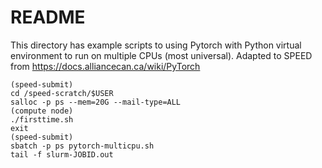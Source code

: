 <!-- TOC --><a name="README"></a>
# README

This directory has example scripts to using Pytorch with Python virtual environment to run on multiple CPUs (most universal).
Adapted to SPEED from https://docs.alliancecan.ca/wiki/PyTorch

```
(speed-submit)
cd /speed-scratch/$USER
salloc -p ps --mem=20G --mail-type=ALL
(compute node)
./firsttime.sh
exit
(speed-submit)
sbatch -p ps pytorch-multicpu.sh
tail -f slurm-JOBID.out
```
